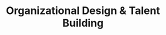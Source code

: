 ---
layout: sub-service
order: 6
title: "Organizational Design & Talent Building"
parent: "New Business Support"
description: "SLKone's Organizational Design & Talent Building services create a cohesive and high-performing workforce, aligning your organizational structure with strategic goals to drive excellence."
intro: "[Introductory text from Siteplanning-SLKone.md aligned with Organizational Design & Talent Building.]"
approach: "We assess your current organizational structure and talent capabilities to identify strengths and gaps. Our team works with leadership to design an optimized structure and develop talent strategies that foster collaboration, innovation, and high performance."
focus_areas:
  - title: "Org Structure Assessment"
    content: "Evaluate your current organizational structure to identify strengths and areas for improvement."
  - title: "Talent Acquisition Strategy"
    content: "Develop strategies to attract and retain top talent aligned with your business goals."
  - title: "Role Development and Clarity"
    content: "Define clear roles and responsibilities to enhance accountability and performance."
  - title: "Leadership Development"
    content: "Implement training and development programs to cultivate effective leadership."
  - title: "Employee Engagement Programs"
    content: "Create initiatives to boost employee morale, satisfaction, and productivity."
why_choose:
  - "Comprehensive Organizational and Talent Expertise"
  - "Customized Strategies for Structure and Talent Alignment"
  - "Proven Success in Building High-Performing Teams"
  - "Focus on Leadership and Employee Development"
  - "Enhancing Collaboration and Innovation"
cta: "Contact us to design an organizational structure and talent strategy that drives your business forward and fosters a thriving workforce."
---